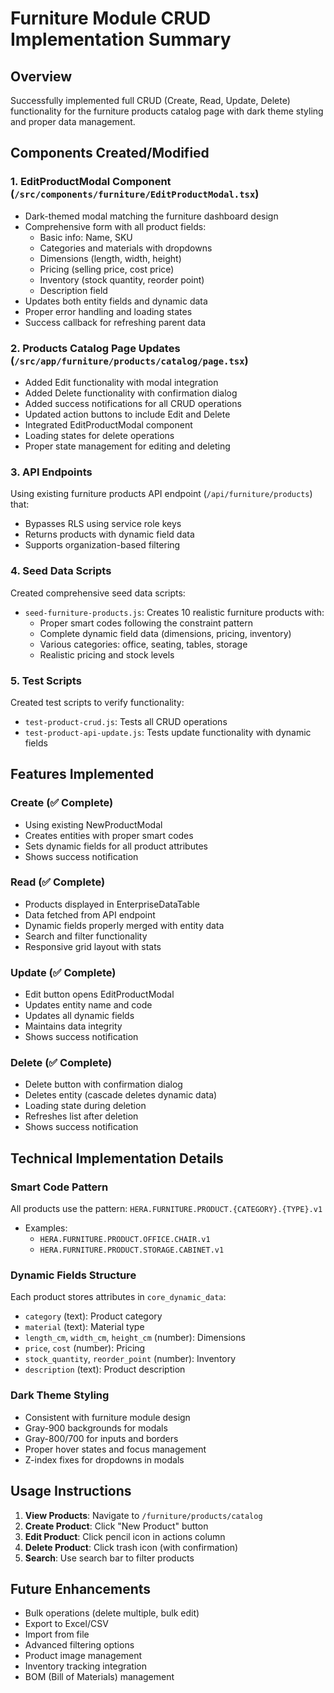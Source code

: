 # Furniture Module CRUD Implementation Summary

## Overview
Successfully implemented full CRUD (Create, Read, Update, Delete) functionality for the furniture products catalog page with dark theme styling and proper data management.

## Components Created/Modified

### 1. **EditProductModal Component** (`/src/components/furniture/EditProductModal.tsx`)
- Dark-themed modal matching the furniture dashboard design
- Comprehensive form with all product fields:
  - Basic info: Name, SKU
  - Categories and materials with dropdowns
  - Dimensions (length, width, height)
  - Pricing (selling price, cost price)
  - Inventory (stock quantity, reorder point)
  - Description field
- Updates both entity fields and dynamic data
- Proper error handling and loading states
- Success callback for refreshing parent data

### 2. **Products Catalog Page Updates** (`/src/app/furniture/products/catalog/page.tsx`)
- Added Edit functionality with modal integration
- Added Delete functionality with confirmation dialog
- Added success notifications for all CRUD operations
- Updated action buttons to include Edit and Delete
- Integrated EditProductModal component
- Loading states for delete operations
- Proper state management for editing and deleting

### 3. **API Endpoints**
Using existing furniture products API endpoint (`/api/furniture/products`) that:
- Bypasses RLS using service role keys
- Returns products with dynamic field data
- Supports organization-based filtering

### 4. **Seed Data Scripts**
Created comprehensive seed data scripts:
- `seed-furniture-products.js`: Creates 10 realistic furniture products with:
  - Proper smart codes following the constraint pattern
  - Complete dynamic field data (dimensions, pricing, inventory)
  - Various categories: office, seating, tables, storage
  - Realistic pricing and stock levels

### 5. **Test Scripts**
Created test scripts to verify functionality:
- `test-product-crud.js`: Tests all CRUD operations
- `test-product-api-update.js`: Tests update functionality with dynamic fields

## Features Implemented

### Create (✅ Complete)
- Using existing NewProductModal
- Creates entities with proper smart codes
- Sets dynamic fields for all product attributes
- Shows success notification

### Read (✅ Complete)  
- Products displayed in EnterpriseDataTable
- Data fetched from API endpoint
- Dynamic fields properly merged with entity data
- Search and filter functionality
- Responsive grid layout with stats

### Update (✅ Complete)
- Edit button opens EditProductModal
- Updates entity name and code
- Updates all dynamic fields
- Maintains data integrity
- Shows success notification

### Delete (✅ Complete)
- Delete button with confirmation dialog
- Deletes entity (cascade deletes dynamic data)
- Loading state during deletion
- Refreshes list after deletion
- Shows success notification

## Technical Implementation Details

### Smart Code Pattern
All products use the pattern: `HERA.FURNITURE.PRODUCT.{CATEGORY}.{TYPE}.v1`
- Examples: 
  - `HERA.FURNITURE.PRODUCT.OFFICE.CHAIR.v1`
  - `HERA.FURNITURE.PRODUCT.STORAGE.CABINET.v1`

### Dynamic Fields Structure
Each product stores attributes in `core_dynamic_data`:
- `category` (text): Product category
- `material` (text): Material type
- `length_cm`, `width_cm`, `height_cm` (number): Dimensions
- `price`, `cost` (number): Pricing
- `stock_quantity`, `reorder_point` (number): Inventory
- `description` (text): Product description

### Dark Theme Styling
- Consistent with furniture module design
- Gray-900 backgrounds for modals
- Gray-800/700 for inputs and borders
- Proper hover states and focus management
- Z-index fixes for dropdowns in modals

## Usage Instructions

1. **View Products**: Navigate to `/furniture/products/catalog`
2. **Create Product**: Click "New Product" button
3. **Edit Product**: Click pencil icon in actions column
4. **Delete Product**: Click trash icon (with confirmation)
5. **Search**: Use search bar to filter products

## Future Enhancements
- Bulk operations (delete multiple, bulk edit)
- Export to Excel/CSV
- Import from file
- Advanced filtering options
- Product image management
- Inventory tracking integration
- BOM (Bill of Materials) management